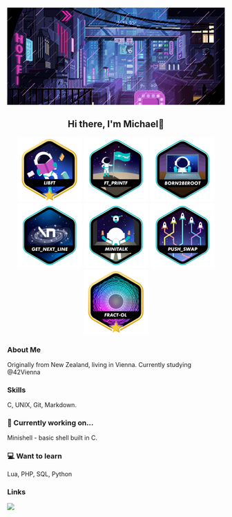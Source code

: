 <p align="center">
    <img src="img/LVKvjL6.gif"/>
</p>

<h2 align="center">
   Hi there, I'm Michael👋
</h2>

<p align="center">
    <img src="img/libftm.png"/>
    <img src="img/ft_printfe.png"/>
    <img src="img/born2beroote.png"/>
    <img src="img/get_next_linee.png"/>
    <img src="img/minitalke.png"/>
    <img src="img/push_swape.png"/>
    <img src="img/fract-olm.png"/>
</p>

### About Me

Originally from New Zealand, living in Vienna.
Currently studying @42Vienna

### Skills

C, UNIX, Git, Markdown.

### 🌱 Currently working on...

Minishell - basic shell built in C.

### 💻 Want to learn

Lua, PHP, SQL, Python

### Links

<a
    href="www.linkedin.com/in/michael-naysmith-839aa1255/"> <img src="linked.svg"/>
</a>



<!--
**Schmitzi/schmitzi** is a ✨ _special_ ✨ repository because its `README.md` (this file) appears on your GitHub profile.

Here are some ideas to get you started:

- 🔭 I’m currently working on ...
- 🌱 I’m currently learning ...
- 👯 I’m looking to collaborate on ...
- 🤔 I’m looking for help with ...
- 💬 Ask me about ...
- 📫 How to reach me: ...
- 😄 Pronouns: ...
- ⚡ Fun fact: ...
-->
